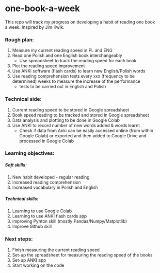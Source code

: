 # one-book-a-week

This repo will track my progress on developing a habit of reading one book a week. Inspired by Jim Kwik.


### Rough plan:

1. Measure my current reading speed in PL and ENG
2. Read one Polish and one English book interchangeably
   - Use spreadsheet to track the reading speed for each book 
3. Plot the reading speed improvement
4. Use ANKI software (flash cards) to learn new English/Polish words
5. Use reading comprehension tests every xxx (frequency to be determined) weeks to measure the increase of the performance
   - tests to be carried out in English and Polish

### Technical side:

1. Current reading speed to be stored in Google spreadsheet
2. Book speed reading to be tracked and stored in Google spreadsheet
3. Data analysis and plotting to be done in Google Colab
4. Use ANKI to record number of new words added & words learnt
   - Check if data from Anki can be easily accessed online (from within Google Colab) or exported and then added to Google Drive  and processed in Google Colab 
   
### Learning objectives:

##### Soft skills:

1. New habit developed - regular reading
2. Increased reading comprehension
3. Increased vocabulary in Polish and English

##### Technical skills:

1. Learning to use Google Colab
2. Learning to use ANKI flash cards app
3. Improving Pyhton skill (mostly Pandas/Numpy/Matplotlib)
4. Improve Github skill

### Next steps:

1. Finish measuring the current reading speed
2. Set-up the spreadsheet for measuring the reading speed of the books
3. Set-up ANKI app
4. Start working on the code
